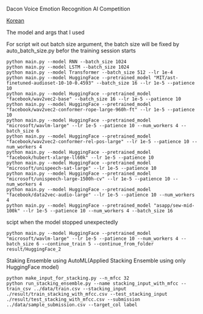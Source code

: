 Dacon Voice Emotion Recognition AI Competition

[Korean](README.md)

The model and args that I used

For script wit out batch size argument, the batch size will be fixed by auto_batch_size.py befor the training session starts
```
python main.py --model RNN --batch_size 1024
python main.py --model LSTM --batch_size 1024
python main.py --model Transformer --batch_size 512 --lr 1e-4
python main.py --model HuggingFace --pretrained_model "MIT/ast-finetuned-audioset-10-10-0.4593" --batch_size 16 --lr 1e-5 --patience 10
python main.py --model HuggingFace --pretrained_model "facebook/wav2vec2-base" --batch_size 16 --lr 1e-5 --patience 10
python main.py --model HuggingFace --pretrained_model "facebook/wav2vec2-conformer-rope-large-960h-ft" --lr 1e-5 --patience 10
python main.py --model HuggingFace --pretrained_model "microsoft/wavlm-large" --lr 1e-5 --patience 10 --num_workers 4 --batch_size 6 
python main.py --model HuggingFace --pretrained_model "facebook/wav2vec2-conformer-rel-pos-large" --lr 1e-5 --patience 10 --num_workers 4
python main.py --model HuggingFace --pretrained_model "facebook/hubert-xlarge-ll60k" --lr 1e-5 --patience 10
python main.py --model HuggingFace --pretrained_model "microsoft/unispeech-sat-large" --lr 1e-5 --patience 10
python main.py --model HuggingFace --pretrained_model "microsoft/unispeech-large-1500h-cv" --lr 1e-5 --patience 10 --num_workers 4
python main.py --model HuggingFace --pretrained_model "facebook/data2vec-audio-large" --lr 1e-5 --patience 10 --num_workers 4
python main.py --model HuggingFace --pretrained_model "asapp/sew-mid-100k" --lr 1e-5 --patience 10 --num_workers 4 --batch_size 16
```

scipt when the model stopped unexpectedly
```
python main.py --model HuggingFace --pretrained_model "microsoft/wavlm-large" --lr 1e-5 --patience 10 --num_workers 4 --batch_size 6 --continue_train 5 --continue_from_folder result/HuggingFace_2
```

Staking Ensemble using AutoML(Applied Stacking Ensemble using only HuggingFace model)
```
python make_input_for_stacking.py --n_mfcc 32
python run_stacking_ensemble.py --name stacking_input_with_mfcc --train_csv ../data/train.csv --stacking_input ./result/train_stacking_with_mfcc.csv --test_stacking_input ./result/test_stacking_with_mfcc.csv --submission ../data/sample_submission.csv --target_col label
```